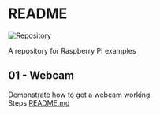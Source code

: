 # README

[![Repository](https://skillicons.dev/icons?i=linux,vscode)](https://skillicons.dev)

A repository for Raspberry PI examples 


## 01 - Webcam

Demonstrate how to get a webcam working.   
Steps [README.md](./01_webcam/README.md) 



